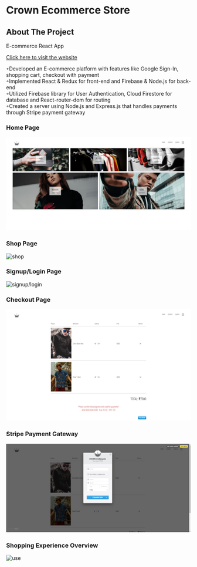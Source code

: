 # Crown Ecommerce Store

<!-- ABOUT THE PROJECT -->
## About The Project

E-commerce React App

[Click here to visit the website](https://crown-clothing-react-project.herokuapp.com/)

◦Developed an E-commerce platform with features like Google Sign-In, shopping cart, checkout with payment <br>
◦Implemented React & Redux for front-end and Firebase & Node.js for back-end <br>
◦Utilized Firebase library for User Authentication, Cloud Firestore for database and React-router-dom for routing <br>
◦Created a server using Node.js and Express.js that handles payments through Stripe payment gateway <br>


### Home Page
![home](https://github.com/Sahil-2/Crown-Ecommerce-Store/blob/main/images/screenshot1.jpg)
### Shop Page
![shop](https://github.com/Sahil-2/Crown-Ecommerce-Store/blob/main/images/screenshot2.jpg)
### Signup/Login Page
![signup/login](https://github.com/Sahil-2/Crown-Ecommerce-Store/blob/main/images/screenshot2.jpg)
### Checkout Page
![cart](https://github.com/Sahil-2/Crown-Ecommerce-Store/blob/main/images/screenshot4.jpg)
### Stripe Payment Gateway
![stripe](https://github.com/Sahil-2/Crown-Ecommerce-Store/blob/main/images/screenshot5.jpg)
### Shopping Experience Overview
![use](https://github.com/Sahil-2/Crown-Ecommerce-Store/blob/main/images/record.gif)
